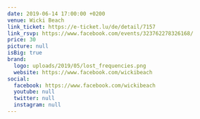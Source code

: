 ```yaml
---
date: 2019-06-14 17:00:00 +0200
venue: Wicki Beach
link_ticket: https://e-ticket.lu/de/detail/7157
link_rsvp: https://www.facebook.com/events/323762278326168/
price: 30
picture: null
isBig: true
brand:
  logo: uploads/2019/05/lost_frequencies.png
  website: https://www.facebook.com/wickibeach
social:
  facebook: https://www.facebook.com/wickibeach
  youtube: null
  twitter: null
  instagram: null
---
```

